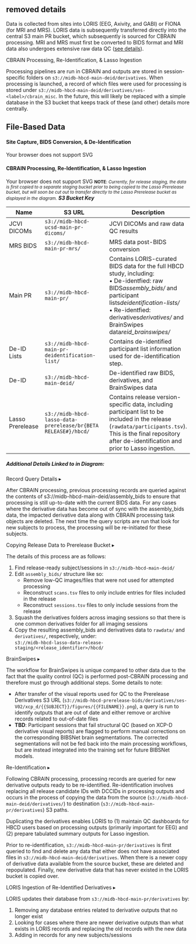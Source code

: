 ## removed details

Data is collected from sites into LORIS (EEG, Axivity, and GABI) or FIONA (for MRI and MRS). LORIS data is subsequently transferred directly into the central S3 main PR bucket, which subsequently is sourced for CBRAIN processing. MRI and MRS must first be converted to BIDS format and MRI data also undergoes extensive raw data QC ([see details](https://docs.hbcdstudy.org/latest/instruments/mri/qc/#raw-mr-data-qc)).

CBRAIN Processing, Re-Identification, & Lasso Ingestion

Processing pipelines are run in CBRAIN and outputs are stored in session-specific folders on `s3://midb-hbcd-main-deid/derivatives`. When processing is launched, a record of which files were used for processing is stored under `s3://midb-hbcd-main-deid/derivatives/ses-<label>/cbrain_misc`. In the future, this will likely be replaced with a simple database in the S3 bucket that keeps track of these (and other) details more centrally.

## File-Based Data

#### Site Capture, BIDS Conversion, & De-Identification
<object type="image/svg+xml" data="../images/fb-proc-wf.svg" style="width: 100%; height: auto;">
  Your browser does not support SVG
</object>

#### CBRAIN Processing, Re-Identification, & Lasso Ingestion

<object type="image/svg+xml" data="../images/fb-wf-part2.svg" style="width: 100%; height: auto;">
  Your browser does not support SVG
</object>
<small><b>NOTE</b>: <i>Currently, for release staging, the data is first copied to a separate staging bucket prior to being copied to the Lasso Prerelease bucket, but will soon be cut out to transfer directly to the Lasso Prerelease bucket as displayed in the diagram.</i></small>

<table class="compact-table">
<b><i>S3 Bucket Key</i></b>
    <thead>
    <thead>
      <tr>
        <th style="width: 20%;">Name</th>
        <th style="width: 40%;">S3 URL</th>
        <th style="width: 30%;">Description</th>
      </tr>
    </thead>
    <tbody>
    <tr>
      <td>JCVI DICOMs</td>
      <td><code>s3://midb-hbcd-ucsd-main-pr-dicoms/</code></td>
      <td style="word-wrap: break-word; white-space: normal;">JCVI DICOMs and raw data QC results</td>
    </tr>
    <tr>
      <td>MRS BIDS</td>
      <td><code>s3://midb-hbcd-main-pr-mrs/</code></td>
      <td>MRS data post-BIDS conversion</td>
    </tr>
        <tr>
      <td>Main PR</td>
      <td><code>s3://midb-hbcd-main-pr/</code></td>
      <td>Contains LORIS-curated BIDS data for the full HBCD study, including:<br>
       • De-identfied: <span class="tooltip">raw BIDS<span class="tooltiptext"><i>assembly_bids/</i></span></span> and <span class="tooltip">participant lists<span class="tooltiptext"><i>deidentification-lists/</i></span></span><br>
       • Re-identfied: <span class="tooltip">derivatives<span class="tooltiptext"><i>derivatives/</i></span></span> and <span class="tooltip">BrainSwipes data<span class="tooltiptext"><i>reid_brainswipes/</i></span></span>
      </td>
    </tr>
      <td>De-ID Lists</td>
      <td><code>s3://midb-hbcd-main-pr-deidentification-list/</code></td>
      <td>Contains de-identified participant list information used for de-identification step.</td>
    </tr>
    <tr>
      <td>De-ID</td>
      <td><code>s3://midb-hbcd-main-deid/</code></td>
      <td style="word-wrap: break-word; white-space: normal;">De-identified raw BIDS, derivatives, and BrainSwipes data</td>
    </tr>
    <tr>
      <td>Lasso Prerelease</td>
      <td><code>s3://midb-hbcd-lasso-data-prerelease/br{BETA RELEASE#}/hbcd/</code></td>
      <td style="word-wrap: break-word; white-space: normal;">Contains release version-specific data, including participant list to be included in the release (<code>rawdata/participants.tsv</code>). This is the final repository after de-identification and prior to Lasso ingestion.</td>
    </tr>
</tbody>
</table>

##### Additional Details Linked to in Diagram:

<div id="record-query" class="table-banner" onclick="toggleCollapse(this)">
  <span class="text-with-link">
  <span class="table-text">Record Query Details</span>
  <a class="anchor-link" href="#record-query" title="Copy link">
    <i class="fa-solid fa-link"></i>
  </a>
  </span>
  <span class="arrow">▸</span>
</div>
<div class="collapsible-content">
<p>After CBRAIN processing, previous processing records are queried against the contents of s3://midb-hbcd-main-deid/assembly_bids to ensure that processing is still up-to-date with the current BIDS data. For any cases where the derivative data has become out of sync with the assembly_bids data, the impacted derivative data along with CBRAIN processing task objects are deleted. The next time the query scripts are run that look for new subjects to process, the processing will be re-initiated for these subjects.</p>
</div>

<div id="copy-to-release" class="table-banner" onclick="toggleCollapse(this)">
  <span class="text-with-link">
  <span class="table-text">Copying Release Data to Prerelease Bucket</span>
  <a class="anchor-link" href="#copy-to-release" title="Copy link">
    <i class="fa-solid fa-link"></i>
  </a>
  </span>
  <span class="arrow">▸</span>
</div>
<div class="collapsible-content">
<p>The details of this process are as follows:</p>
<ol>
<li>Find release-ready subject/sessions in <code>s3://midb-hbcd-main-deid/</code></li>
<li>Edit <code>assembly_bids/</code> structure like so:<ul>
<li>Remove low-QC images/files that were not used for attempted processing</li>
<li>Reconstruct <code>scans.tsv</code> files to only include entries for files included in the release</li>
<li>Reconstruct <code>sessions.tsv</code> files to only include sessions from the release</li>
</ul>
</li>
<li>Squash the derivatives folders across imaging sessions so that there is one common derivatives folder for all imaging sessions</li>
<li>Copy the resulting assembly_bids and derivatives data to <code>rawdata/</code> and <code>derivatives/</code>, respectively, under:<br><code>s3://midb-hbcd-lasso-data-release-staging/&lt;release_identifier&gt;/hbcd/</code> </li>
</ol>
</div>

<div id="brainswipes" class="table-banner" onclick="toggleCollapse(this)">
  <span class="text-with-link">
  <span class="table-text">BrainSwipes</span>
  <a class="anchor-link" href="#brainswipes" title="Copy link">
    <i class="fa-solid fa-link"></i>
  </a>
  </span>
  <span class="arrow">▸</span>
</div>
<div class="collapsible-content">
<p>The workflow for BrainSwipes is unique compared to other data due to the fact that the quality control (QC) is performed post-CBRAIN processing and therefore must go through additional steps. Some details to note:</p>
<ul>
<li>After transfer of the visual reports used for QC to the Prerelease Derivatives S3 URL (<code>s3://midb-hbcd-prerelease-bids/derivatives/ses-V02/xcp_d/{{SUBJECT}}/figures/{{FILENAME}}.png</code>), a query is run to identify outputs that are out of date and either remove or archive records related to out-of-date files</li>
<li><strong>TBD</strong>: Participant sessions that fail structural QC (based on XCP-D derivative visual reports) are flagged to perform manual corrections on the corresponding BIBSNet brain segmentations. The corrected segmentations will not be fed back into the main processing workflows, but are instead integrated into the training set for future BIBSNet models.</li>
</ul>
</div>

<div id="re-id" class="table-banner" onclick="toggleCollapse(this)">
  <span class="text-with-link">
  <span class="table-text">Re-Identification</span>
  <a class="anchor-link" href="#re-id" title="Copy link">
    <i class="fa-solid fa-link"></i>
  </a>
  </span>
  <span class="arrow">▸</span>
</div>
<div class="collapsible-content">
<p>Following CBRAIN processing, processing records are queried for new derivative outputs ready to be re-identified. Re-identification involves replacing all release candidate IDs with DCCIDs in processing outputs and occurs in the process of copying the data from the source (<code>s3://midb-hbcd-main-deid/derivatives/</code>) to destination (<code>s3://midb-hbcd-main-pr/derivatives</code>) S3 paths.</p>
<p>Duplicating the derivatives enables LORIS to (1) maintain QC dashboards for HBCD users based on processing outputs (primarily important for EEG) and (2) prepare tabulated summary outputs for Lasso ingestion.</p>
<p>Prior to re-identification, <code>s3://midb-hbcd-main-pr/derivatives</code> is first queried to find and delete any data that either does not have associated files in <code>s3://midb-hbcd-main-deid/derivatives</code>. When there is a newer copy of derivative data available from the source bucket, these are deleted and repopulated. Finally, new derivative data that has never existed in the LORIS bucket is copied over.</p>
</div>

<div id="loris-ingestion" class="table-banner" onclick="toggleCollapse(this)">
  <span class="text-with-link">
  <span class="table-text">LORIS Ingestion of Re-Identified Derivatives</span>
  <a class="anchor-link" href="#loris-ingestion" title="Copy link">
    <i class="fa-solid fa-link"></i>
  </a>
  </span>
  <span class="arrow">▸</span>
</div>
<div class="collapsible-content">
<p>LORIS updates their database from <code>s3://midb-hbcd-main-pr/derivatives</code> by:</p>
<ol>
<li>Removing any database entries related to derivative outputs that no longer exist</li>
<li>Looking for cases where there are newer derivative outputs than what exists in LORIS records and replacing the old records with the new data</li>
<li>Adding in records for any new subjects/sessions</li>
</ol>
</div>

<br>

